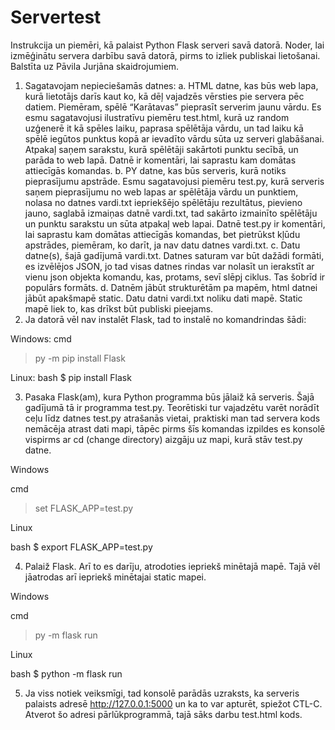 # Servertest
Instrukcija un piemēri, kā palaist Python Flask serveri savā datorā.
Noder, lai izmēģinātu servera darbību savā datorā, pirms to izliek publiskai lietošanai.
Balstīta uz Pāvila Jurjāna skaidrojumiem.
1. Sagatavojam nepieciešamās datnes:
a. HTML datne, kas būs web lapa, kurā lietotājs darīs kaut ko, kā dēļ vajadzēs vērsties pie servera pēc datiem. Piemēram, spēlē “Karātavas” pieprasīt serverim jaunu vārdu. Es esmu sagatavojusi ilustratīvu piemēru test.html, kurā uz random uzģenerē it kā spēles laiku, paprasa spēlētāja vārdu, un tad laiku kā spēlē iegūtos punktus kopā ar ievadīto vārdu sūta uz serveri glabāšanai. Atpakaļ saņem sarakstu, kurā spēlētāji sakārtoti punktu secībā, un parāda to web lapā. Datnē ir komentāri, lai saprastu kam domātas attiecīgās komandas.
b. PY datne, kas būs serveris, kurā notiks pieprasījumu apstrāde. Esmu sagatavojusi piemēru test.py, kurā serveris saņem pieprasījumu no web lapas ar spēlētāja vārdu un punktiem, nolasa no datnes vardi.txt iepriekšējo spēlētāju rezultātus, pievieno jauno, saglabā izmaiņas datnē vardi.txt, tad sakārto izmainīto spēlētāju un punktu sarakstu un sūta atpakaļ web lapai. Datnē test.py ir komentāri, lai saprastu kam domātas attiecīgās komandas, bet pietrūkst kļūdu apstrādes, piemēram, ko darīt, ja nav datu datnes vardi.txt.
c. Datu datne(s), šajā gadījumā vardi.txt. Datnes saturam var būt dažādi formāti, es izvēlējos JSON, jo tad visas datnes rindas var nolasīt un ierakstīt ar vienu json objekta komandu, kas, protams, sevī slēpj ciklus. Tas šobrīd ir populārs formāts.
d. Datnēm jābūt strukturētām pa mapēm, html datnei jābūt apakšmapē static. Datu datni vardi.txt  noliku dati mapē. Static mapē liek to, kas drīkst būt publiski pieejams.
2. Ja datorā vēl nav instalēt Flask, tad to instalē no komandrindas šādi:

Windows:
  cmd
  > py -m pip install Flask
  
Linux:
  bash
  $ pip install Flask
  
3. Pasaka Flask(am), kura Python programma būs jālaiž kā serveris. Šajā gadījumā tā ir programma test.py. Teorētiski tur vajadzētu varēt norādīt ceļu līdz datnes test.py atrašanās vietai, praktiski man tad servera kods nemācēja atrast dati mapi, tāpēc pirms šīs komandas izpildes es konsolē vispirms ar cd (change directory) aizgāju uz mapi, kurā stāv test.py datne.

Windows

  cmd
  > set FLASK_APP=test.py
  
Linux

  bash
  $ export FLASK_APP=test.py
  
4. Palaiž Flask. Arī to es darīju, atrodoties iepriekš minētajā mapē. Tajā vēl jāatrodas arī iepriekš minētajai static mapei.

Windows

  cmd
  > py -m flask run
  
Linux

  bash
  $ python -m flask run
  
5. Ja viss notiek veiksmīgi, tad konsolē parādās uzraksts, ka serveris palaists adresē http://127.0.0.1:5000 un ka to var apturēt, spiežot CTL-C. Atverot šo adresi pārlūkprogrammā, tajā sāks darbu test.html kods.
